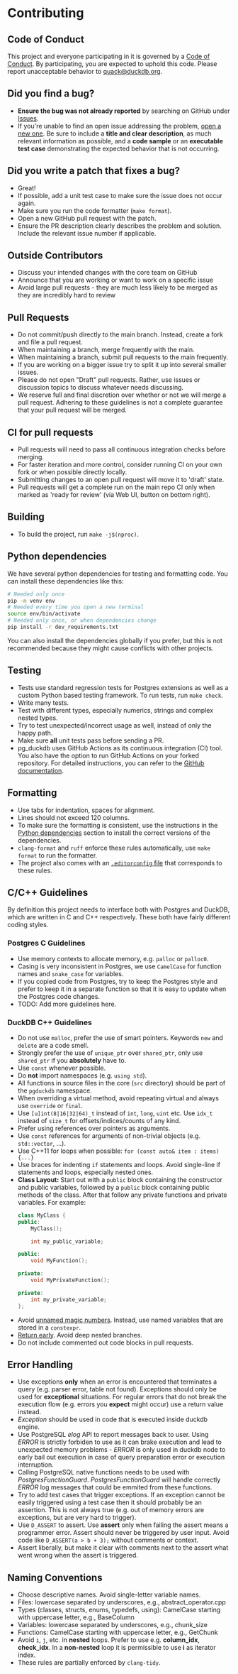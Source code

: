 # Contributing

## Code of Conduct

This project and everyone participating in it is governed by a [Code of Conduct](CODE_OF_CONDUCT.md). By participating, you are expected to uphold this code. Please report unacceptable behavior to [quack@duckdb.org](mailto:quack@duckdb.org).


## Did you find a bug?

* **Ensure the bug was not already reported** by searching on GitHub under [Issues](https://github.com/duckdb/pg_duckdb/issues).
* If you're unable to find an open issue addressing the problem, [open a new one](https://github.com/duckdb/pg_duckdb/issues/new/choose). Be sure to include a **title and clear description**, as much relevant information as possible, and a **code sample** or an **executable test case** demonstrating the expected behavior that is not occurring.

## Did you write a patch that fixes a bug?

* Great!
* If possible, add a unit test case to make sure the issue does not occur again.
* Make sure you run the code formatter (`make format`).
* Open a new GitHub pull request with the patch.
* Ensure the PR description clearly describes the problem and solution. Include the relevant issue number if applicable.

## Outside Contributors

* Discuss your intended changes with the core team on GitHub
* Announce that you are working or want to work on a specific issue
* Avoid large pull requests - they are much less likely to be merged as they are incredibly hard to review

## Pull Requests

* Do not commit/push directly to the main branch. Instead, create a fork and file a pull request.
* When maintaining a branch, merge frequently with the main.
* When maintaining a branch, submit pull requests to the main frequently.
* If you are working on a bigger issue try to split it up into several smaller issues.
* Please do not open "Draft" pull requests. Rather, use issues or discussion topics to discuss whatever needs discussing.
* We reserve full and final discretion over whether or not we will merge a pull request. Adhering to these guidelines is not a complete guarantee that your pull request will be merged.

## CI for pull requests

* Pull requests will need to pass all continuous integration checks before merging.
* For faster iteration and more control, consider running CI on your own fork or when possible directly locally.
* Submitting changes to an open pull request will move it to 'draft' state.
* Pull requests will get a complete run on the main repo CI only when marked as 'ready for review' (via Web UI, button on bottom right).

## Building

* To build the project, run `make -j$(nproc)`.

## Python dependencies

We have several python dependencies for testing and formatting code.
You can install these dependencies like this:
```bash
# Needed only once
pip -m venv env
# Needed every time you open a new terminal
source env/bin/activate
# Needed only once, or when dependencies change
pip install -r dev_requirements.txt
```

You can also install the dependencies globally if you prefer, but this is not
recommended because they might cause conflicts with other projects.

## Testing

* Tests use standard regression tests for Postgres extensions as well as a custom Python based testing framework. To run tests, run `make check`.
* Write many tests.
* Test with different types, especially numerics, strings and complex nested types.
* Try to test unexpected/incorrect usage as well, instead of only the happy path.
* Make sure **all** unit tests pass before sending a PR.
* pg_duckdb uses GitHub Actions as its continuous integration (CI) tool. You also have the option to run GitHub Actions on your forked repository. For detailed instructions, you can refer to the [GitHub documentation](https://docs.github.com/en/repositories/managing-your-repositorys-settings-and-features/enabling-features-for-your-repository/managing-github-actions-settings-for-a-repository).

## Formatting

* Use tabs for indentation, spaces for alignment.
* Lines should not exceed 120 columns.
* To make sure the formatting is consistent, use the instructions in the [Python dependencies](#python-dependencies) section to install the correct versions of the dependencies.
* `clang-format` and `ruff` enforce these rules automatically, use `make format` to run the formatter.
* The project also comes with an [`.editorconfig` file](https://editorconfig.org/) that corresponds to these rules.

## C/C++ Guidelines

By definition this project needs to interface both with Postgres and DuckDB,
which are written in C and C++ respectively. These both have fairly different
coding styles.

### Postgres C Guidelines

* Use memory contexts to allocate memory, e.g. `palloc` or `palloc0`.
* Casing is very inconsistent in Postgres, we use `CamelCase` for function names and `snake_case` for variables.
* If you copied code from Postgres, try to keep the Postgres style and prefer to keep it in a separate function so that it is easy to update when the Postgres code changes.
* TODO: Add more guidelines here.

### DuckDB C++ Guidelines

* Do not use `malloc`, prefer the use of smart pointers. Keywords `new` and `delete` are a code smell.
* Strongly prefer the use of `unique_ptr` over `shared_ptr`, only use `shared_ptr` if you **absolutely** have to.
* Use `const` whenever possible.
* Do **not** import namespaces (e.g. `using std`).
* All functions in source files in the core (`src` directory) should be part of the `pgduckdb` namespace.
* When overriding a virtual method, avoid repeating virtual and always use `override` or `final`.
* Use `[u]int(8|16|32|64)_t` instead of `int`, `long`, `uint` etc. Use `idx_t` instead of `size_t` for offsets/indices/counts of any kind.
* Prefer using references over pointers as arguments.
* Use `const` references for arguments of non-trivial objects (e.g. `std::vector`, ...).
* Use C++11 for loops when possible: `for (const auto& item : items) {...}`
* Use braces for indenting `if` statements and loops. Avoid single-line if statements and loops, especially nested ones.
* **Class Layout:** Start out with a `public` block containing the constructor and public variables, followed by a `public` block containing public methods of the class. After that follow any private functions and private variables. For example:
    ```cpp
    class MyClass {
    public:
    	MyClass();

    	int my_public_variable;

    public:
    	void MyFunction();

    private:
    	void MyPrivateFunction();

    private:
    	int my_private_variable;
    };
    ```
* Avoid [unnamed magic numbers](https://en.wikipedia.org/wiki/Magic_number_(programming)). Instead, use named variables that are stored in a `constexpr`.
* [Return early](https://medium.com/swlh/return-early-pattern-3d18a41bba8). Avoid deep nested branches.
* Do not include commented out code blocks in pull requests.

## Error Handling

* Use exceptions **only** when an error is encountered that terminates a query (e.g. parser error, table not found). Exceptions should only be used for **exceptional** situations. For regular errors that do not break the execution flow (e.g. errors you **expect** might occur) use a return value instead.
* *Exception* should be used in code that is executed inside duckdb engine.
* Use PostgreSQL *elog* API to report messages back to user. Using *ERROR* is strictly forbiden to use as it can brake execution and lead to
unexpected memory problems - *ERROR* is only used in duckdb node to early bail out execution in case of query preparation error or execution interruption.
* Calling PostgreSQL native functions needs to be used with *PostgresFunctionGuard*. *PostgresFunctionGuard* will handle correctly *ERROR* log messages that could be emmited from these functions.
* Try to add test cases that trigger exceptions. If an exception cannot be easily triggered using a test case then it should probably be an assertion. This is not always true (e.g. out of memory errors are exceptions, but are very hard to trigger).
* Use `D_ASSERT` to assert. Use **assert** only when failing the assert means a programmer error. Assert should never be triggered by user input. Avoid code like `D_ASSERT(a > b + 3);` without comments or context.
* Assert liberally, but make it clear with comments next to the assert what went wrong when the assert is triggered.

## Naming Conventions

* Choose descriptive names. Avoid single-letter variable names.
* Files: lowercase separated by underscores, e.g., abstract_operator.cpp
* Types (classes, structs, enums, typedefs, using): CamelCase starting with uppercase letter, e.g., BaseColumn
* Variables: lowercase separated by underscores, e.g., chunk_size
* Functions: CamelCase starting with uppercase letter, e.g., GetChunk
* Avoid `i`, `j`, etc. in **nested** loops. Prefer to use e.g. **column_idx**, **check_idx**. In a **non-nested** loop it is permissible to use **i** as iterator index.
* These rules are partially enforced by `clang-tidy`.
